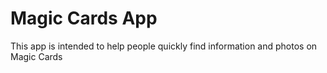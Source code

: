 # Magic Cards App

This app is intended to help people quickly find information and photos on Magic Cards
